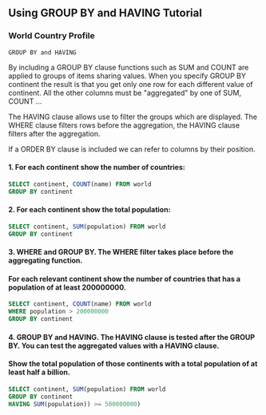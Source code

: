 ## Using GROUP BY and HAVING Tutorial
### World Country Profile
```
GROUP BY and HAVING
```
By including a GROUP BY clause functions such as SUM and COUNT are applied to groups of items sharing values. When you specify GROUP BY continent the result is that you get only one row for each different value of continent. All the other columns must be "aggregated" by one of SUM, COUNT ...

The HAVING clause allows use to filter the groups which are displayed. The WHERE clause filters rows before the aggregation, the HAVING clause filters after the aggregation.

If a ORDER BY clause is included we can refer to columns by their position.



#### 1. For each continent show the number of countries:
```SQL
SELECT continent, COUNT(name) FROM world
GROUP BY continent
```


#### 2. For each continent show the total population:
```SQL
SELECT continent, SUM(population) FROM world
GROUP BY continent
```


#### 3. WHERE and GROUP BY. The WHERE filter takes place before the aggregating function. 
#### For each relevant continent show the number of countries that has a population of at least 200000000.
```SQL
SELECT continent, COUNT(name) FROM world
WHERE population > 200000000
GROUP BY continent
```


#### 4. GROUP BY and HAVING. The HAVING clause is tested after the GROUP BY. You can test the aggregated values with a HAVING clause.
#### Show the total population of those continents with a total population of at least half a billion.
```SQL
SELECT continent, SUM(population) FROM world
GROUP BY continent
HAVING SUM(population)) >= 500000000)
```